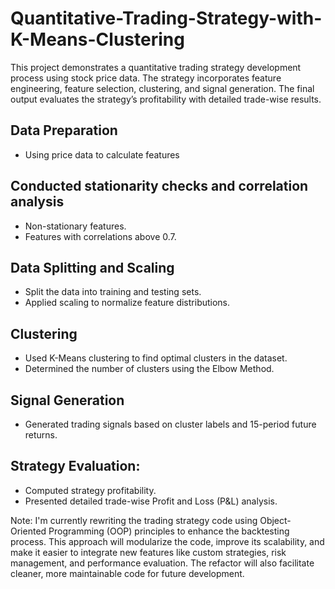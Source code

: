 # Quantitative-Trading-Strategy-with-K-Means-Clustering
This project demonstrates a quantitative trading strategy development process using stock price data. The strategy incorporates feature engineering, feature selection, clustering, and signal generation. The final output evaluates the strategy’s profitability with detailed trade-wise results.


## Data Preparation
- Using price data to calculate features

## Conducted stationarity checks and correlation analysis
- Non-stationary features.
- Features with correlations above 0.7.

## Data Splitting and Scaling
- Split the data into training and testing sets.
- Applied scaling to normalize feature distributions.

## Clustering
- Used K-Means clustering to find optimal clusters in the dataset.
- Determined the number of clusters using the Elbow Method.

## Signal Generation
- Generated trading signals based on cluster labels and 15-period future returns.

## Strategy Evaluation:
- Computed strategy profitability.
- Presented detailed trade-wise Profit and Loss (P&L) analysis.

Note:
I'm currently rewriting the trading strategy code using Object-Oriented Programming (OOP) principles to enhance the backtesting process. This approach will modularize the code, improve its scalability, and make it easier to integrate new features like custom strategies, risk management, and performance evaluation. The refactor will also facilitate cleaner, more maintainable code for future development.
